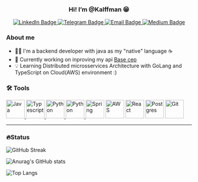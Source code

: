 <div align="center">
  <h3>Hi! I’m @Kalffman 😁</h3>
  
  <div>
    <a href="https://www.linkedin.com/in/kalffman/" target="_blank">
      <img src="https://img.shields.io/badge/LinkedIn-blue?logo=linkedin&logoColor=white&style=for-the-badge" alt="LinkedIn Badge"/>
    </a>
    <a href="https://telegram.me/Kalffman/" target="_blank">
      <img src="https://img.shields.io/badge/Telegram-26A5E4?logo=Telegram&logoColor=white&style=for-the-badge" alt="Telegram Badge"/>
    </a>
    <a href="mailto:jefferson@kalffman.com" target="_blank">
      <img src="https://img.shields.io/badge/Email-303030?logo=Mail.Ru&logoColor=white&style=for-the-badge" alt="Email Badge"/>
    </a>
    <a href="https://medium.com/@kalffman" target="_blank">
      <img src="https://img.shields.io/badge/Medium-303030?logo=Medium&logoColor=white&style=for-the-badge" alt="Medium Badge"/>
    </a>
  </div>
  
</div>


### About me
- ☝🏼 I'm a backend developer with java as my "native" language ☕
- 👀 Currently working on inproving my api [Base cep](https://github.com/Kalffman/brasil-cep)
- 💡 Learning Distributed microsservices Architecture with GoLang and TypeScript on Cloud(AWS) environment :)


### 🛠️ Tools
<div>
  <a href="https://github.com/Kalffman?tab=repositories&q=&type=&language=java" target="_blank">
    <img src="https://cdn.jsdelivr.net/gh/devicons/devicon/icons/java/java-original-wordmark.svg" alt="Java" width="50px" />
  </a>
  
  <a href="https://github.com/Kalffman?tab=repositories&q=&type=&language=typescript" target="_blank">
    <img src="https://cdn.jsdelivr.net/gh/devicons/devicon/icons/typescript/typescript-original.svg" alt="Typescript" width="50px" />
  </a>
  
  <a href="https://github.com/Kalffman?tab=repositories&q=&type=&language=python" target="_blank">
    <img src="https://cdn.jsdelivr.net/gh/devicons/devicon/icons/python/python-original.svg" alt="Python" width="50px" />
  </a>
  
  <a href="https://github.com/Kalffman?tab=repositories&q=&type=&language=dart" target="_blank">
    <img src="https://cdn.jsdelivr.net/gh/devicons/devicon/icons/dart/dart-original.svg" alt="Python" width="50px" />
  </a>
  
  <img src="https://cdn.jsdelivr.net/gh/devicons/devicon/icons/spring/spring-original-wordmark.svg" alt="Spring" width="50px" />
  <img src="https://cdn.jsdelivr.net/gh/devicons/devicon/icons/amazonwebservices/amazonwebservices-original.svg" alt="AWS" width="50px" />
  <img src="https://cdn.jsdelivr.net/gh/devicons/devicon/icons/react/react-original.svg" alt="React" width="50px" />
  <img src="https://cdn.jsdelivr.net/gh/devicons/devicon/icons/postgresql/postgresql-original.svg" alt="Postgres" width="50px" />
  <img src="https://cdn.jsdelivr.net/gh/devicons/devicon/icons/git/git-original.svg" alt="Git" width="50px" />
</div>

---
### 🔥Status
![GitHub Streak](http://github-readme-streak-stats.herokuapp.com?user=kalffman&theme=dark&date_format=j%20M%5B%20Y%5D)

![Anurag's GitHub stats](https://github-readme-stats.vercel.app/api?username=kalffman&theme=dark)

![Top Langs](https://github-readme-stats.vercel.app/api/top-langs/?username=kalffman&layout=compact&theme=dark)


<!---
Kalffman/Kalffman is a ✨ special ✨ repository because its `README.md` (this file) appears on your GitHub profile.
You can click the Preview link to take a look at your changes.
--->
